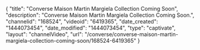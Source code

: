 {
    "title": "Converse Maison Martin Margiela Collection Coming Soon",
    "description": "Converse Maison Martin Margiela Collection Coming Soon.",
    "channelid": "168524",
    "videoid": "6419365",
    "date_created": "1444073454",
    "date_modified": "1444073454",
    "type": "captivate",
    "layout": "channelVideo",
    "url": "\/converse\/converse-maison-martin-margiela-collection-coming-soon\/168524-6419365"
}